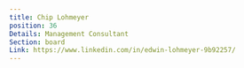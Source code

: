 ```yaml
---
title: Chip Lohmeyer
position: 36
Details: Management Consultant
Section: board
Link: https://www.linkedin.com/in/edwin-lohmeyer-9b92257/
---
```


